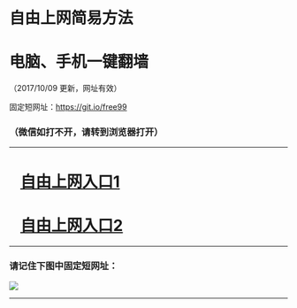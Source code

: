﻿# 自由上网简易方法

# 电脑、手机一键翻墙

（2017/10/09 更新，网址有效）

固定短网址：https://git.io/free99

### （微信如打不开，请转到浏览器打开）


***





# &nbsp;&nbsp; <a href="http://ft2092118906.fwq-tz-1001.info/fwqtz01.html?t=10090019343 " target="_blank">自由上网入口1</a>
# &nbsp;&nbsp; <a href="http://ft1353322823.fwq-tz-1002.info/fwqtz02.html?t=100900118719 " target="_blank">自由上网入口2</a>
***

### 请记住下图中固定短网址：

<img src="https://s3-us-west-2.amazonaws.com/fwq-1001/yjfq-20170905okok.png" /> 


***

